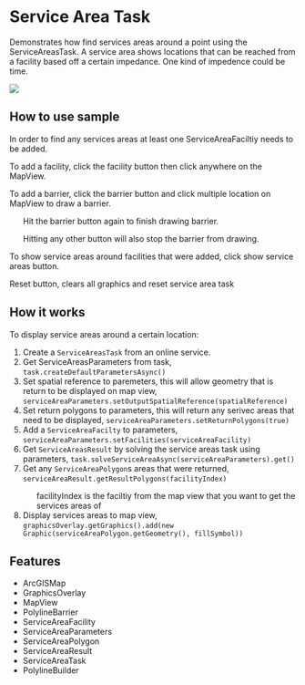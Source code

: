<h1>Service Area Task</h1>

<p>Demonstrates how find services areas around a point using the ServiceAreasTask. A service area shows locations that can be reached from a facility based off a certain impedance. One kind of impedence could be time.</p>

<p><img src="ServiceAreasTask.gif"/></p>

<h2>How to use sample</h2>
<p>In order to find any services areas at least one ServiceAreaFaciltiy needs to be added.</p>
<p>To add a facility, click the facility button then click anywhere on the MapView.</p>
<p>To add a barrier, click the barrier button and click multiple location on MapView to draw a barrier.</p>
<ul><p>Hit the barrier button again to finish drawing barrier.</p>
<p>Hitting any other button will also stop the barrier from drawing.</p></ul>
<p>To show service areas around facilities that were added, click show service areas button.</p>
<p>Reset button, clears all graphics and reset service area task</p>

<h2>How it works</h2>

<p>To display service areas around a certain location:</p>

<ol>
<li>Create a <code>ServiceAreasTask</code> from an online service.</li>
<li>Get ServiceAreasParameters from task, <code>task.createDefaultParametersAsync()</code></li>
<li>Set spatial reference to paremeters, this will allow geometry that is return to be displayed on map view, <code>serviceAreaParameters.setOutputSpatialReference(spatialReference)</code></li>
<li>Set return polygons to parameters, this will return any serivec areas that need to be displayed, <code>serviceAreaParameters.setReturnPolygons(true)</code></li>
<li>Add a <code>ServiceAreaFacilty</code> to parameters, <code>serviceAreaParameters.setFacilities(serviceAreaFacility)</code></li>
<li>Get <code>ServiceAreasResult</code> by solving the service areas task using parameters, <code>task.solveServiceAreaAsync(serviceAreaParameters).get()</code></li>
<li>Get any <code>ServiceAreaPolygon</code>s areas that were returned, <code>serviceAreaResult.getResultPolygons(facilityIndex)</code></li>
<ul>facilityIndex is the faciltiy from the map view that you want to get the services areas of</ul>
<li>Display services areas to map view, <code>graphicsOverlay.getGraphics().add(new Graphic(serviceAreaPolygon.getGeometry(), fillSymbol))</code></li>
</ol>

<h2>Features</h2>

<ul>
    <li>ArcGISMap</li>
    <li>GraphicsOverlay</li>
    <li>MapView</li>
    <li>PolylineBarrier</li>
    <li>ServiceAreaFacility</li>
    <li>ServiceAreaParameters</li>
    <li>ServiceAreaPolygon</li>
    <li>ServiceAreaResult</li>
    <li>ServiceAreaTask</li>
    <li>PolylineBuilder</li>
</ul>


